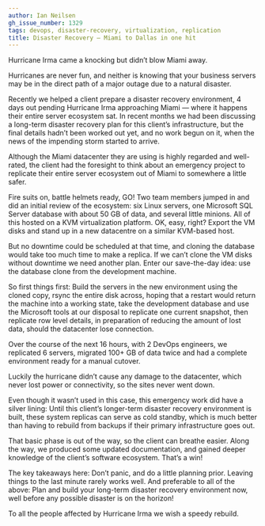 ```yaml
---
author: Ian Neilsen
gh_issue_number: 1329
tags: devops, disaster-recovery, virtualization, replication
title: Disaster Recovery — Miami to Dallas in one hit
---
```


Hurricane Irma came a knocking but didn’t blow Miami away.

Hurricanes are never fun, and neither is knowing that your business servers may be in the direct path of a major outage due to a natural disaster.

Recently we helped a client prepare a disaster recovery environment, 4 days out pending Hurricane Irma approaching Miami — where it happens their entire server ecosystem sat. In recent months we had been discussing a long-term disaster recovery plan for this client’s infrastructure, but the final details hadn’t been worked out yet, and no work begun on it, when the news of the impending storm started to arrive.

Although the Miami datacenter they are using is highly regarded and well-rated, the client had the foresight to think about an emergency project to replicate their entire server ecosystem out of Miami to somewhere a little safer.

Fire suits on, battle helmets ready, GO! Two team members jumped in and did an initial review of the ecosystem: six Linux servers, one Microsoft SQL Server database with about 50 GB of data, and several little minions. All of this hosted on a KVM virtualization platform. OK, easy, right? Export the VM disks and stand up in a new datacentre on a similar KVM-based host.

But no downtime could be scheduled at that time, and cloning the database would take too much time to make a replica. If we can’t clone the VM disks without downtime we need another plan. Enter our save-the-day idea: use the database clone from the development machine.

So first things first: Build the servers in the new environment using the cloned copy, rsync the entire disk across, hoping that a restart would return the machine into a working state, take the development database and use the Microsoft tools at our disposal to replicate one current snapshot, then replicate row level details, in preparation of reducing the amount of lost data, should the datacenter lose connection.

Over the course of the next 16 hours, with 2 DevOps engineers, we replicated 6 servers, migrated 100+ GB of data twice and had a complete environment ready for a manual cutover.

Luckily the hurricane didn’t cause any damage to the datacenter, which never lost power or connectivity, so the sites never went down.

Even though it wasn’t used in this case, this emergency work did have a silver lining: Until this client’s longer-term disaster recovery environment is built, these system replicas can serve as cold standby, which is much better than having to rebuild from backups if their primary infrastructure goes out.

That basic phase is out of the way, so the client can breathe easier. Along the way, we produced some updated documentation, and gained deeper knowledge of the client’s software ecosystem. That’s a win!

The key takeaways here: Don’t panic, and do a little planning prior. Leaving things to the last minute rarely works well.
And preferable to all of the above: Plan and build your long-term disaster recovery environment now, well before any possible disaster is on the horizon!

To all the people affected by Hurricane Irma we wish a speedy rebuild.

